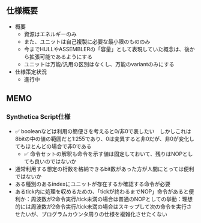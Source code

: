 ## 仕様概要

- 概要
  - 資源はエネルギーのみ
  - また、ユニットは自己複製に必要な最小限のもののみ
  - 今までHULLやASSEMBLERの「容量」として表現していた概念は、後から拡張可能であるようにする
  - ユニットは万能/汎用の区別はなくし、万能のvariantのみにする
- 仕様策定状況
  - 進行中

## MEMO

### Synthetica Script仕様

- ✅ booleanなどは利用の簡便さを考えると0/非0で表したい　しかしこれは8bitの中の値の範囲だと1:255であり、0は変異すると非0だが、非0が変化してもほとんどの場合で非0である
  - ✅ 命令セットの解釈も命令を示す値は固定しておいて、残りはNOPとしても良いのではないか
- 通常利用する想定の桁数を格納できるbit数があった方が人間にとっては便利ではないか
- ある種別のあるindexにユニットが存在するか確認する命令が必要
- あるtick内に処理を収めるための、「tickが終わるまでNOP」命令があると便利か：周波数が2命令実行/tick未満の場合は普通のNOPとしての挙動：理想的には周波数が2命令実行/tick未満の場合はスキップして次の命令を実行させたいが、プログラムカウンタ周りの仕様を複雑化させたくない
